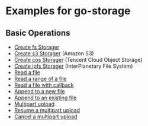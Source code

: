 # Examples for go-storage

## Basic Operations

- [Create fs Storager](new_fs.go)
- [Create s3 Storager](new_s3.go) (Amazon S3)
- [Create cos Storager](new_cos.go) (Tencent Cloud Object Storage)
- [Create ipfs Storager](new_ipfs.go) (InterPlanetary File System)
- [Read a file](read.go)
- [Read a range of a file](read.go)
- [Read a file with callback](read.go)
- [Append to a new file](append.go)
- [Append to an existing file](append.go)
- [Multipart upload](multipart.go)
- [Resume a multipart upload](multipart.go)
- [Cancel a multipart upload](multipart.go)
